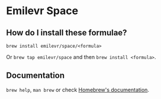 # Emilevr Space

## How do I install these formulae?

`brew install emilevr/space/<formula>`

Or `brew tap emilevr/space` and then `brew install <formula>`.

## Documentation

`brew help`, `man brew` or check [Homebrew's documentation](https://docs.brew.sh).
